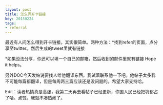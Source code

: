 ```yaml
---
layout: post
title: 怎么弄开卡链接
key: 20150224
tags:
- referral
---
```


最近有人问怎么得到开卡链接。其实很简单。两种方法：*找到refer的页面，点分享至twitter。然后生成的tweet里就有链接

	
*如果没法分享，你还可以填一个自己的邮箱，然后收到的邮件里就有链接
Hope it helps。


另外DOC今天发帖说要找人给他翻译东西。我试着联系他一下吧。他帖子太多我不可能每篇都翻译，但是每周两三篇应该还是没问题的。希望大家支持哈。

Edit：读者热情真是高涨，我第二天再去看帖子已经更新，你国人民已经把坑都占了哈。点赞。我就不凑热闹了。